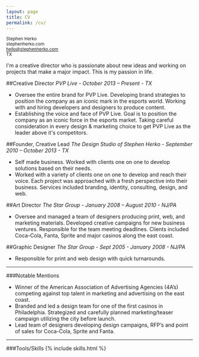 ```yaml
---
layout: page
title: CV
permalink: /cv/
---
```


<small>Stephen Herko<br /></small>
<small>stephenherko.com<br /></small>
<small>hello@stephenherko.com<br /></small>
<small>TX<br /></small>

I'm a creative director who is passionate about new ideas and working on projects that make a major impact. This is my passion in life.

##Creative Director
*PVP Live - October 2013 – Present - TX*

- Oversee the entire brand for PVP Live. Developing brand strategies to position the company as an iconic mark in the esports world. Working with and hiring developers and designers to produce content.
- Establishing the voice and face of PVP Live. Goal is to position the company as an iconic force in the esports market. Taking careful consideration in every design & marketing choice to get PVP Live as the leader above it's competitors.

##Founder, Creative Lead
*The Design Studio of Stephen Herko - September 2010 – October 2013 - TX*

- Self made business. Worked with clients one on one to develop solutions based on their needs.
- Worked with a variety of clients one on one to develop and reach their voice. Each project was approached with a fresh perspective into their business. Services included branding, identity, consulting, design, and web.

##Art Director
*The Star Group - January 2008 – August 2010 - NJ/PA*

- Oversee and managed a team of designers producing print, web, and marketing materials. Developed creative campaigns for new business ventures. Responsible for the team meeting deadlines. Clients included Coca-Cola, Fanta, Sprite and major casinos along the east coast.

##Graphic Designer
*The Star Group - Sept 2005 - January 2008 - NJ/PA*

- Responsible for print and web design with quick turnarounds.

<hr />

###Notable Mentions
- Winner of the American Association of Advertising Agencies (4A’s) competing against top talent in marketing and advertising on the east coast.
- Branded and led a design team for one of the first casinos in Philadelphia. Strategized and carefully planned marketing/teaser campaign utilizing the city before launch.
- Lead team of designers developing design campaigns, RFP’s and point of sales for Coca-Cola, Sprite and Fanta.

<hr />

###Tools/Skills
{% include skills.html %}

